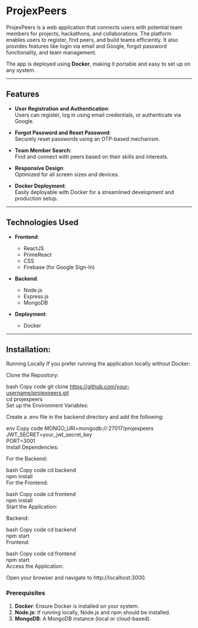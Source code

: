 # ProjexPeers  

ProjexPeers is a web application that connects users with potential team members for projects, hackathons, and collaborations. The platform enables users to register, find peers, and build teams efficiently. It also provides features like login via email and Google, forgot password functionality, and team management.  

The app is deployed using **Docker**, making it portable and easy to set up on any system.  

---

## Features  

- **User Registration and Authentication**:  
  Users can register, log in using email credentials, or authenticate via Google.  

- **Forgot Password and Reset Password**:  
  Securely reset passwords using an OTP-based mechanism.  

- **Team Member Search**:  
  Find and connect with peers based on their skills and interests.  

- **Responsive Design**:  
  Optimized for all screen sizes and devices.  

- **Docker Deployment**:  
  Easily deployable with Docker for a streamlined development and production setup.  

---

## Technologies Used  

- **Frontend**:  
  - ReactJS  
  - PrimeReact  
  - CSS  
  - Firebase (for Google Sign-In)  

- **Backend**:  
  - Node.js  
  - Express.js  
  - MongoDB  

- **Deployment**:  
  - Docker  

---

## **Installation**:

Running Locally
If you prefer running the application locally without Docker:

Clone the Repository:

bash
Copy code
git clone https://github.com/your-username/projexpeers.git  
cd projexpeers  
Set up the Environment Variables:

Create a .env file in the backend directory and add the following:

env
Copy code
MONGO_URI=mongodb://<your-mongo-db-url>:27017/projexpeers  
JWT_SECRET=your_jwt_secret_key  
PORT=3001  
Install Dependencies:

For the Backend:

bash
Copy code
cd backend  
npm install  
For the Frontend:

bash
Copy code
cd frontend  
npm install  
Start the Application:

Backend:

bash
Copy code
cd backend  
npm start  
Frontend:

bash
Copy code
cd frontend  
npm start  
Access the Application:

Open your browser and navigate to http://localhost:3000.

### Prerequisites  

1. **Docker**: Ensure Docker is installed on your system.  
2. **Node.js**: If running locally, Node.js and npm should be installed.  
3. **MongoDB**: A MongoDB instance (local or cloud-based).  
